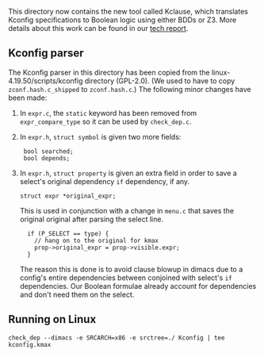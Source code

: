 This directory now contains the new tool called Kclause, which translates Kconfig specifications to Boolean logic using either BDDs or Z3.  More details about this work can be found in our [tech report](https://apps.cs.utexas.edu/apps/tech-reports/171355).

## Kconfig parser

The Kconfig parser in this directory has been copied from the
linux-4.19.50/scripts/kconfig directory (GPL-2.0).  (We used to have
to copy `zconf.hash.c_shipped` to `zconf.hash.c`.)  The following
minor changes have been made:

1. In `expr.c`, the `static` keyword has been removed from
   `expr_compare_type` so it can be used by `check_dep.c`.

2. In `expr.h`, `struct symbol` is given two more fields:

        bool searched;
        bool depends;
3. 	In `expr.h`, `struct property` is given an extra field in order to
       save a select's original dependency `if` dependency, if any.

        struct expr *original_expr;

    This is used in conjunction with a change in `menu.c` that saves
    the original original after parsing the select line.
    
          if (P_SELECT == type) {
            // hang on to the original for kmax
            prop->original_expr = prop->visible.expr;
          }

    The reason this is done is to avoid clause blowup in dimacs due to
    a config's entire dependencies between conjoined with select's
    `if` dependencies.  Our Boolean formulae already account for
    dependencies and don't need them on the select.

## Running on Linux

    check_dep --dimacs -e SRCARCH=x86 -e srctree=./ Kconfig | tee kconfig.kmax
